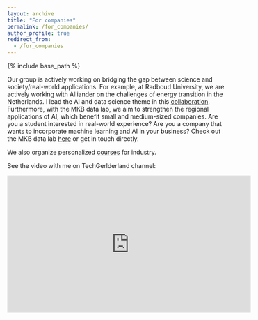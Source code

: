 ```yaml
---
layout: archive
title: "For companies"
permalink: /for_companies/
author_profile: true
redirect_from:
  - /for_companies
---
```


{% include base_path %}

Our group is actively working on bridging the gap between science and society/real-world applications. For example, at Radboud University, we are actively working with Alliander on the challenges of energy transition in the Netherlands. I lead the AI and data science theme in this [collaboration](https://www.ru.nl/en/about-us/organisation/partners-and-networks/alliander). Furthermore, with the MKB data lab, we aim to strengthen the regional applications of AI, which benefit small and medium-sized companies. Are you a student interested in real-world experience? Are you a company that wants to incorporate machine learning and AI in your business? Check out the MKB data lab [here](https://www.ru.nl/en/about-us/news/mkb-datalab-oost-helps-companies-with-the-implementation-of-artificial-intelligence) or get in touch directly. 

We also organize personalized [courses](https://www.ru.nl/en/education/education-for-professionals/overview/three-day-course-charge) for industry. 

See the video with me on TechGerlderland channel: 

<iframe width="560" height="315" src="https://www.youtube.com/embed/hzA8pIapkhw?si=NU4tMmjOT6KWWcTb" title="YouTube video player" frameborder="0" allow="accelerometer; autoplay; clipboard-write; encrypted-media; gyroscope; picture-in-picture; web-share" referrerpolicy="strict-origin-when-cross-origin" allowfullscreen></iframe>
